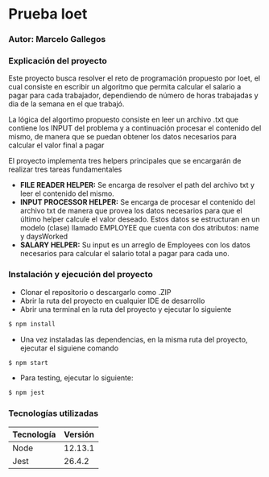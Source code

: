 # Prueba Ioet

### Autor: Marcelo Gallegos

### Explicación del proyecto

Este proyecto busca resolver el reto de programación propuesto por Ioet, el cual consiste en escribir un algoritmo que permita calcular el salario a pagar para cada trabajador, dependiendo de número de horas trabajadas y dia de la semana en el que trabajó.

La lógica del algortimo propuesto consiste en leer un archivo .txt que contiene los INPUT del problema y a continuación procesar el contenido del mismo, de manera que se puedan obtener los datos necesarios para calcular el valor final a pagar

El proyecto implementa tres helpers principales que se encargarán de realizar tres tareas fundamentales

* **FILE READER HELPER:** Se encarga de resolver el path del archivo txt y leer el contenido del mismo.
* **INPUT PROCESSOR HELPER:** Se encarga de procesar el contenido del archivo txt de manera que provea los datos necesarios para que el último helper calcule el valor deseado. Estos datos se estructuran en un modelo (clase) llamado EMPLOYEE que cuenta con dos atributos: name y daysWorked
* **SALARY HELPER:** Su input es un arreglo de Employees con los datos necesarios para calcular el salario total a pagar para cada uno.

### Instalación y ejecución del proyecto

* Clonar el repositorio o descargarlo como .ZIP
* Abrir la ruta del proyecto en cualquier IDE de desarrollo
* Abrir una terminal en la ruta del proyecto y ejecutar lo siguiente

```sh
$ npm install
```

* Una vez instaladas las dependencias, en la misma ruta del proyecto, ejecutar el siguiene comando

```sh
$ npm start
```

* Para testing, ejecutar lo siguiente:
```sh
$ npm jest
```
### Tecnologías utilizadas
| Tecnología | Versión |
| ------ | ------ |
| Node | 12.13.1 |
| Jest | 26.4.2 |
